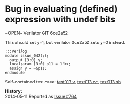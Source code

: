 
Bug in evaluating (defined) expression with undef bits
======================================================

~OPEN~ Verilator GIT 6ce2a52

This should set y=1, but verilator 6ce2a52 sets y=0 instead.

    :::Verilog
    module issue_042(y);
      output [3:0] y;
      localparam [3:0] p11 = 1'bx;
      assign y = ~&p11;
    endmodule

Self-contained test case:
[test013.v](http://svn.clifford.at/handicraft/2014/verilatortest/test013.v),
[test013.cc](http://svn.clifford.at/handicraft/2014/verilatortest/test013.cc),
[test013.sh](http://svn.clifford.at/handicraft/2014/verilatortest/test013.sh)

**History:**  
2014-05-11 Reported as [Issue #764](http://www.veripool.org/issues/764-Verilator-Bug-in-evaluating-defined-expression-with-undef-bits)
